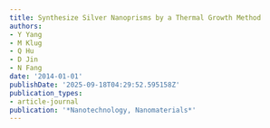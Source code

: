 ```yaml
---
title: Synthesize Silver Nanoprisms by a Thermal Growth Method
authors:
- Y Yang
- M Klug
- Q Hu
- D Jin
- N Fang
date: '2014-01-01'
publishDate: '2025-09-18T04:29:52.595158Z'
publication_types:
- article-journal
publication: '*Nanotechnology, Nanomaterials*'
---
```

